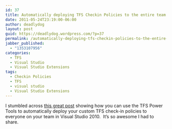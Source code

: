 ```yaml
---
id: 37
title: Automatically deploying TFS Checkin Policies to the entire team
date: 2011-05-24T23:19:00-06:00
author: deadlydog
layout: post
guid: https://deadlydog.wordpress.com/?p=37
permalink: /automatically-deploying-tfs-checkin-policies-to-the-entire-team/
jabber_published:
  - "1353107956"
categories:
  - TFS
  - Visual Studio
  - Visual Studio Extensions
tags:
  - Checkin Policies
  - TFS
  - visual studio
  - Visual Studio Extensions
---
```

I stumbled across [this great post](http://www.codewrecks.com/blog/index.php/2010/12/04/distributing-visual-studio-addin-for-the-team/) showing how you can use the TFS Power Tools to automatically deploy your custom TFS check-in policies to everyone on your team in Visual Studio 2010.&#160; It&#8217;s so awesome I had to share.